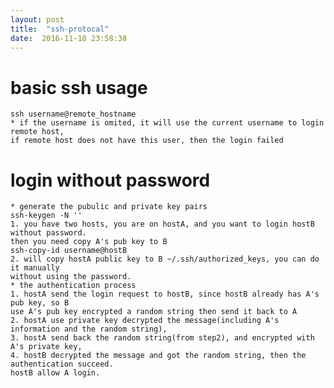 ```yaml
---
layout: post
title:  "ssh-protocal"
date:  2016-11-18 23:58:38
---
```


# basic ssh usage

    ssh username@remote_hostname
    * if the username is omited, it will use the current username to login remote host,
    if remote host does not have this user, then the login failed

# login without password
  
    * generate the pubulic and private key pairs
    ssh-keygen -N ''
    1. you have two hosts, you are on hostA, and you want to login hostB without password.
    then you need copy A's pub key to B
    ssh-copy-id username@hostB
    2. will copy hostA public key to B ~/.ssh/authorized_keys, you can do it manually 
    without using the password.
    * the authentication process
    1. hostA send the login request to hostB, since hostB already has A's pub key, so B 
    use A's pub key encrypted a random string then send it back to A
    2. hostA use private key decrypted the message(including A's information and the random string), 
    3. hostA send back the random string(from step2), and encrypted with A's private key, 
    4. hostB decrypted the message and got the random string, then the authentication succeed.
    hostB allow A login.
